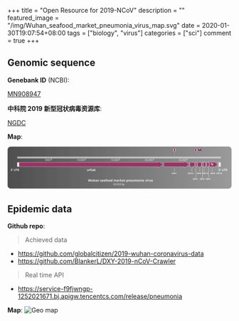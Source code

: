 +++
title = "Open Resource for 2019-NCoV"
description = ""
featured_image = "/img/Wuhan_seafood_market_pneumonia_virus_map.svg"
date = 2020-01-30T19:07:54+08:00
tags = ["biology", "virus"]
categories = ["sci"]
comment = true
+++

## Genomic sequence

**Genebank ID** (NCBI):

[MN908947](https://www.ncbi.nlm.nih.gov/nuccore/MN908947)

**中科院 2019 新型冠状病毒资源库**:

[NGDC](https://bigd.big.ac.cn/ncov#progress)

**Map**:

![Genome map](/img/Wuhan_seafood_market_pneumonia_virus_map.svg)

## Epidemic data

**Github repo**:

> Achieved data

- https://github.com/globalcitizen/2019-wuhan-coronavirus-data
- https://github.com/BlankerL/DXY-2019-nCoV-Crawler

> Real time API

- https://service-f9fjwngp-1252021671.bj.apigw.tencentcs.com/release/pneumonia

**Map**:
![Geo map](/img/2019-NCoV-animation.gif)
